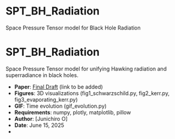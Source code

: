 # SPT_BH_Radiation
Space Pressure Tensor model for Black Hole Radiation
# SPT_BH_Radiation
Space Pressure Tensor model for unifying Hawking radiation and superradiance in black holes.
- **Paper**: [Final Draft](#) (link to be added)
- **Figures**: 3D visualizations (fig1_schwarzschild.py, fig2_kerr.py, fig3_evaporating_kerr.py)
- **GIF**: Time evolution (gif_evolution.py)
- **Requirements**: numpy, plotly, matplotlib, pillow
- **Author**: [Junichiro O]
- **Date**: June 15, 2025
- 
